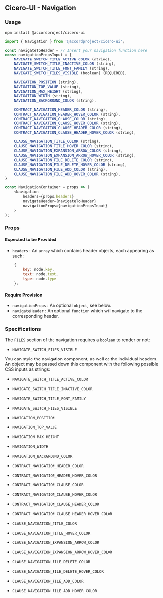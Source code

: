 ## Cicero-UI - Navigation

### Usage

```
npm install @accordproject/cicero-ui
```

```js
import { Navigation } from '@accordproject/cicero-ui';

const navigateToHeader = // Insert your navigation function here
const navigationPropsInput = {
    NAVIGATE_SWITCH_TITLE_ACTIVE_COLOR (string),
    NAVIGATE_SWITCH_TITLE_INACTIVE_COLOR (string),
    NAVIGATE_SWITCH_TITLE_FONT_FAMILY (string),
    NAVIGATE_SWITCH_FILES_VISIBLE (boolean) (REQUIRED),

    NAVIGATION_POSITION (string),
    NAVIGATION_TOP_VALUE (string),
    NAVIGATION_MAX_HEIGHT (string),
    NAVIGATION_WIDTH (string),
    NAVIGATION_BACKGROUND_COLOR (string),

    CONTRACT_NAVIGATION_HEADER_COLOR (string),
    CONTRACT_NAVIGATION_HEADER_HOVER_COLOR (string),
    CONTRACT_NAVIGATION_CLAUSE_COLOR (string),
    CONTRACT_NAVIGATION_CLAUSE_HOVER_COLOR (string),
    CONTRACT_NAVIGATION_CLAUSE_HEADER_COLOR (string),
    CONTRACT_NAVIGATION_CLAUSE_HEADER_HOVER_COLOR (string),

    CLAUSE_NAVIGATION_TITLE_COLOR (string),
    CLAUSE_NAVIGATION_TITLE_HOVER_COLOR (string),
    CLAUSE_NAVIGATION_EXPANSION_ARROW_COLOR (string),
    CLAUSE_NAVIGATION_EXPANSION_ARROW_HOVER_COLOR (string),
    CLAUSE_NAVIGATION_FILE_DELETE_COLOR (string),
    CLAUSE_NAVIGATION_FILE_DELETE_HOVER_COLOR (string),
    CLAUSE_NAVIGATION_FILE_ADD_COLOR (string),
    CLAUSE_NAVIGATION_FILE_ADD_HOVER_COLOR (string),
}

const NavigationContainer = props => (
    <Navigation
        headers={props.headers}
        navigateHeader={navigateToHeader}
        navigationProps={navigationPropsInput}
    >
);
```

### Props

#### Expected to be Provided

- `headers` : An `array` which contains header objects, each appearing as such:

```js
    {
        key: node.key,
        text: node.text,
        type: node.type
    };
```

#### Require Provision

- `navigationProps` : An optional `object`, see below.
- `navigateHeader` : An optional `function` which will navigate to the corresponding header.

### Specifications

The `FILES` section of the navigation requires a `boolean` to render or not:
- `NAVIGATE_SWITCH_FILES_VISIBLE`

You can style the navigation component, as well as the individual headers. An object may be passed down this component with the following possible CSS inputs as strings:
- `NAVIGATE_SWITCH_TITLE_ACTIVE_COLOR`
- `NAVIGATE_SWITCH_TITLE_INACTIVE_COLOR`
- `NAVIGATE_SWITCH_TITLE_FONT_FAMILY`
- `NAVIGATE_SWITCH_FILES_VISIBLE`

- `NAVIGATION_POSITION`
- `NAVIGATION_TOP_VALUE`
- `NAVIGATION_MAX_HEIGHT`
- `NAVIGATION_WIDTH`
- `NAVIGATION_BACKGROUND_COLOR`

- `CONTRACT_NAVIGATION_HEADER_COLOR`
- `CONTRACT_NAVIGATION_HEADER_HOVER_COLOR`
- `CONTRACT_NAVIGATION_CLAUSE_COLOR`
- `CONTRACT_NAVIGATION_CLAUSE_HOVER_COLOR`
- `CONTRACT_NAVIGATION_CLAUSE_HEADER_COLOR`
- `CONTRACT_NAVIGATION_CLAUSE_HEADER_HOVER_COLOR`

- `CLAUSE_NAVIGATION_TITLE_COLOR`
- `CLAUSE_NAVIGATION_TITLE_HOVER_COLOR`
- `CLAUSE_NAVIGATION_EXPANSION_ARROW_COLOR`
- `CLAUSE_NAVIGATION_EXPANSION_ARROW_HOVER_COLOR`
- `CLAUSE_NAVIGATION_FILE_DELETE_COLOR`
- `CLAUSE_NAVIGATION_FILE_DELETE_HOVER_COLOR`
- `CLAUSE_NAVIGATION_FILE_ADD_COLOR`
- `CLAUSE_NAVIGATION_FILE_ADD_HOVER_COLOR`